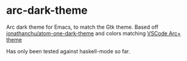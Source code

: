 # arc-dark-theme
Arc dark theme for Emacs, to match the Gtk theme.
Based off [jonathanchu/atom-one-dark-theme](https://github.com/jonathanchu/atom-one-dark-theme) and colors matching [VSCode Arc+ theme](https://marketplace.visualstudio.com/items?itemName=ph-hawkins.arc-plus)

Has only been tested against haskell-mode so far.
